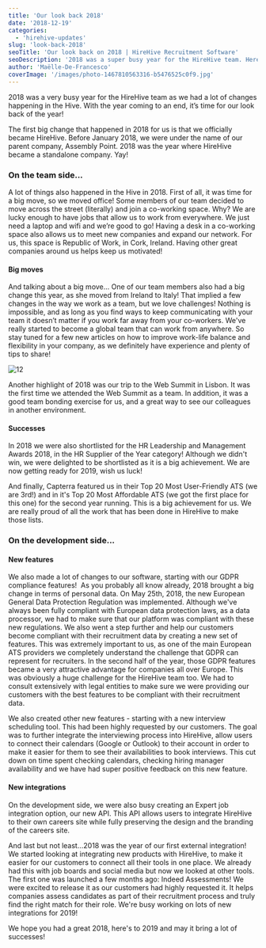 ```yaml
---
title: 'Our look back 2018'
date: '2018-12-19'
categories:
  - 'hirehive-updates'
slug: 'look-back-2018'
seoTitle: 'Our look back on 2018 | HireHive Recruitment Software'
seoDescription: '2018 was a super busy year for the HireHive team. Here is our look back of the year, and the changes that happened in the Hive!'
author: 'Maëlle-De-Francesco'
coverImage: '/images/photo-1467810563316-b5476525c0f9.jpg'
---
```


2018 was a very busy year for the HireHive team as we had a lot of changes happening in the Hive. With the year coming to an end, it’s time for our look back of the year!

The first big change that happened in 2018 for us is that we officially became HireHive. Before January 2018, we were under the name of our parent company, Assembly Point. 2018 was the year where HireHive became a standalone company. Yay!

### On the team side...

A lot of things also happened in the Hive in 2018. First of all, it was time for a big move, so we moved office! Some members of our team decided to move across the street (literally) and join a co-working space. Why? We are lucky enough to have jobs that allow us to work from everywhere. We just need a laptop and wifi and we’re good to go! Having a desk in a co-working space also allows us to meet new companies and expand our network. For us, this space is Republic of Work, in Cork, Ireland. Having other great companies around us helps keep us motivated!

#### Big moves

And talking about a big move... One of our team members also had a big change this year, as she moved from Ireland to Italy! That implied a few changes in the way we work as a team, but we love challenges! Nothing is impossible, and as long as you find ways to keep communicating with your team it doesn’t matter if you work far away from your co-workers. We've really started to become a global team that can work from anywhere. So stay tuned for a few new articles on how to improve work-life balance and flexibility in your company, as we definitely have experience and plenty of tips to share!

![12](/images/12-1200x500.jpg)

Another highlight of 2018 was our trip to the Web Summit in Lisbon. It was the first time we attended the Web Summit as a team. In addition, it was a good team bonding exercise for us, and a great way to see our colleagues in another environment.

#### Successes

In 2018 we were also shortlisted for the HR Leadership and Management Awards 2018, in the HR Supplier of the Year category! Although we didn't win, we were delighted to be shortlisted as it is a big achievement. We are now getting ready for 2019, wish us luck!

And finally, Capterra featured us in their Top 20 Most User-Friendly ATS (we are 3rd!) and in it's Top 20 Most Affordable ATS (we got the first place for this one) for the second year running. This is a big achievement for us. We are really proud of all the work that has been done in HireHive to make those lists.

### On the development side...

#### New features

We also made a lot of changes to our software, starting with our GDPR compliance features!  As you probably all know already, 2018 brought a big change in terms of personal data. On May 25th, 2018, the new European General Data Protection Regulation was implemented. Although we've always been fully compliant with European data protection laws, as a data processor, we had to make sure that our platform was compliant with these new regulations. We also went a step further and help our customers become compliant with their recruitment data by creating a new set of features. This was extremely important to us, as one of the main European ATS providers we completely understand the challenge that GDPR can represent for recruiters. In the second half of the year, those GDPR features became a very attractive advantage for companies all over Europe. This was obviously a huge challenge for the HireHive team too. We had to consult extensively with legal entities to make sure we were providing our customers with the best features to be compliant with their recruitment data.

We also created other new features - starting with a new interview scheduling tool. This had been highly requested by our customers. The goal was to further integrate the interviewing process into HireHive, allow users to connect their calendars (Google or Outlook) to their account in order to make it easier for them to see their availabilities to book interviews. This cut down on time spent checking calendars, checking hiring manager availability and we have had super positive feedback on this new feature.

#### New integrations

On the development side, we were also busy creating an Expert job integration option, our new API. This API allows users to integrate HireHive to their own careers site while fully preserving the design and the branding of the careers site.

And last but not least...2018 was the year of our first external integration! We started looking at integrating new products with HireHive, to make it easier for our customers to connect all their tools in one place. We already had this with job boards and social media but now we looked at other tools. The first one was launched a few months ago: Indeed Assessments! We were excited to release it as our customers had highly requested it. It helps companies assess candidates as part of their recruitment process and truly find the right match for their role. We're busy working on lots of new integrations for 2019!

We hope you had a great 2018, here's to 2019 and may it bring a lot of successes!
